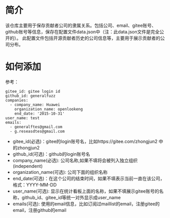 # 简介

该仓库主要用于保存贡献者公司的隶属关系。包括公司、email、gitee账号、github账号等信息，保存在配置文件data.json中（注：此data.json文件是完全公开的）。
此配置文件包括开源贡献者历史的公司信息等，主要用于展示贡献者的公司分布。


# 如何添加

参考：

```
gitee_id: gitee login id
github_id: generalfuzz
companies:
  - company_name: Huawei
    organization_name: openlookeng
    end_date: '2015-10-31'
user_name: test
emails:
  - generalftes@gmail.com
  - g.reseasdtes@gmail.com
```

- gitee_id(必选)：gitee的login账号名，比如https://gitee.com/zhongjun2  中的zhongjun2
- github_id(可选)：github的login账号名
- company_name(必选): 公司名称,如果不填将会被列入独立组织(independent)
- organization_name(可选): 公司下面的组织名称
- end_date(可选)：在这个公司的结束时间，如果不填表示当前一直在该公司，格式：YYYY-MM-DD
- user_name(可选): 显示在统计看板上面的名称，如果不填展示gitee账号的名称，github_id、gitee_id等统一对外显示成user_name
- emails(可选): 使用的email信息，比如订阅过maillist的email，注册gitee的email，注册github的email


